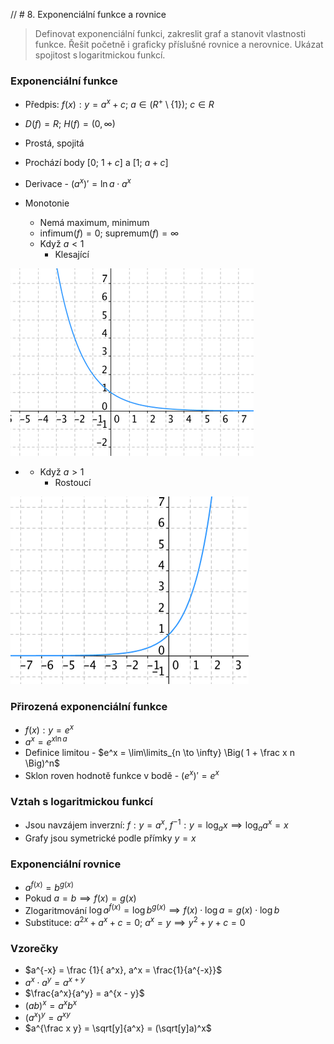 // # 8. Exponenciální funkce a rovnice

> Definovat exponenciální funkci, zakreslit graf a stanovit vlastnosti funkce. Řešit početně i graficky příslušné rovnice a nerovnice. Ukázat spojitost s logaritmickou funkcí.

### Exponenciální funkce

- Předpis: $f(x) : y = a^x + c;\ a \in (R^+ \setminus \{1\});\ c \in R$
- $D(f) = R; \ H(f) = (0,\infty)$
- Prostá, spojitá
- Prochází body $[0; \ 1 + c]$ a $[1; \ a + c]$
- Derivace - $(a^x)' = \ln a \cdot a^x$

- Monotonie
  - Nemá maximum, minimum
  - $\text{infimum}(f) = 0; \ \text{supremum}(f) = \infty$
  - Když $a < 1$
    - Klesající

![Klesající exponenciální funkce](./klesajici.png)

- - Když $a>1$
    - Rostoucí

![Roustocí exponenciální funkce](./rostouci.png)

### Přirozená exponenciální funkce

- $f(x):y = e^x$
- $a^x = e^{x \ln{a}}$
- Definice limitou - $e^x = \lim\limits_{n  \to \infty} \Big( 1 + \frac x n \Big)^n$
- Sklon roven hodnotě funkce v bodě - $(e^x)' = e^x$

### Vztah s logaritmickou funkcí

- Jsou navzájem inverzní: $f: y = a^x, \ f^{-1}: y = \log_a{x} \implies \log_a{a^x} = x$
- Grafy jsou symetrické podle přímky $y = x$

### Exponenciální rovnice

- $a^{f(x)} = b^{g(x)}$
- Pokud $a = b \implies f(x) = g(x)$
- Zlogaritmování $\log{a}^{f(x)} = \log {b}^{g(x)} \implies f(x) \cdot \log a = g(x) \cdot \log b$
- Substituce: $a^{2x} + a^x + c = 0; \ a^x = y \implies y^2 + y + c = 0$

### Vzorečky

- $a^{-x} = \frac {1}{ a^x}, a^x = \frac{1}{a^{-x}}$
- $a^x \cdot a^y = a^{x + y}$
- $\frac{a^x}{a^y} = a^{x - y}$
- $(ab)^x = a^x b^x$
- $(a^x)^y = a^{xy}$
- $a^{\frac x y} = \sqrt[y]{a^x} = (\sqrt[y]a)^x$
